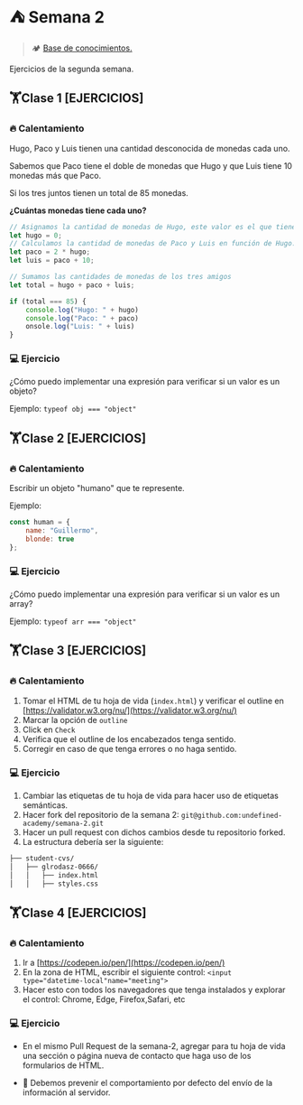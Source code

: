# ⛺ Semana 2

> 🏕️ [Base de conocimientos.](https://undefinedshell.notion.site/Semana-2-c178367ef97549049ffb313d7b098b59)

Ejercicios de la segunda semana.

## 🏋Clase 1 [EJERCICIOS]

### 🔥 Calentamiento

Hugo, Paco y Luis tienen una cantidad desconocida de monedas cada uno.

Sabemos que Paco tiene el doble de monedas que Hugo y que Luis tiene 10 monedas más que Paco.

Si los tres juntos tienen un total de 85 monedas.

**¿Cuántas monedas tiene cada uno?**

```javascript
// Asignamos la cantidad de monedas de Hugo, este valor es el que tienes que resolver. 
let hugo = 0;
// Calculamos la cantidad de monedas de Paco y Luis en función de Hugo.
let paco = 2 * hugo;
let luis = paco + 10;

// Sumamos las cantidades de monedas de los tres amigos 
let total = hugo + paco + luis;

if (total === 85) {
    console.log("Hugo: " + hugo)
    console.log("Paco: " + paco)
    onsole.log("Luis: " + luis)
}
```

### 💻 Ejercicio

¿Cómo puedo implementar una expresión para verificar si un valor es un objeto?

Ejemplo: `typeof obj === "object"`

## 🏋Clase 2 [EJERCICIOS]

### 🔥 Calentamiento

Escribir un objeto "humano" que te represente.

Ejemplo:

```javascript
const human = {
    name: "Guillermo",
    blonde: true
};
```

### 💻 Ejercicio

¿Cómo puedo implementar una expresión para verificar si un valor es un array?

Ejemplo: `typeof arr === "object"`


## 🏋Clase 3 [EJERCICIOS]

### 🔥 Calentamiento

1. Tomar el HTML de tu hoja de vida (`index.html`) y verificar el outline en [https://validator.w3.org/nu/](https://validator.w3.org/nu/)
2. Marcar la opción de `outline`
3. Click en `Check`
4. Verifica que el outline de los encabezados tenga sentido.
5. Corregir en caso de que tenga errores o no haga sentido.

### 💻 Ejercicio

1. Cambiar las etiquetas de tu hoja de vida para hacer uso de etiquetas semánticas.
2. Hacer fork del repositorio de la semana 2: `git@github.com:undefined-academy/semana-2.git`
3. Hacer un pull request con dichos cambios desde tu repositorio forked.
4. La estructura debería ser la siguiente:

```markdown
├── student-cvs/
│   ├── glrodasz-0666/
│   │   ├── index.html
│   │   ├── styles.css
```

## 🏋Clase 4 [EJERCICIOS]

### 🔥 Calentamiento

1. Ir a [https://codepen.io/pen/](https://codepen.io/pen/)
2. En la zona de HTML, escribir el siguiente control: `<input type="datetime-local"name="meeting">`
3. Hacer esto con todos los navegadores que tenga instalados y explorar el control: Chrome, Edge, Firefox,Safari, etc

### 💻 Ejercicio

- En el mismo Pull Request de la semana-2, agregar para tu hoja de vida una sección o página nueva de contacto que haga uso de los formularios de HTML.

- 🍎  Debemos prevenir el comportamiento por defecto del envío de la información al servidor.
